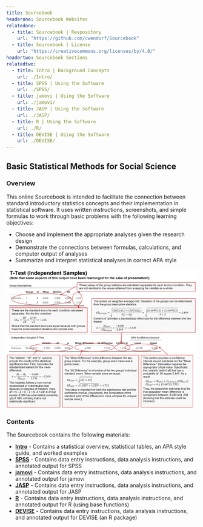 ```yaml
---
title: Sourcebook
headerone: Sourcebook Websites
relatedone:
  - title: Sourcebook | Respository
    url: "https://github.com/cwendorf/Sourcebook"
  - title: Sourcebook | License
    url: "https://creativecommons.org/licenses/by/4.0/"
headertwo: Sourcebook Sections
relatedtwo:
  - title: Intro | Background Concepts
    url: ./Intro/
  - title: SPSS | Using the Software
    url: ./SPSS/
  - title: jamovi | Using the Software
    url: ./jamovi/
  - title: JASP | Using the Software
    url: ./JASP/
  - title: R | Using the Software
    url: ./R/
  - title: DEVISE | Using the Software
    url: ./DEVISE/
---
```


## Basic Statistical Methods for Social Science

### Overview

This online Sourcebook is intended to facilitate the connection between standard introductory statistics concepts and their implementation in statistical software. It uses written instructions, screenshots, and simple formulas to work through basic problems with the following learning objectives:

- Choose and implement the appropriate analyses given the research design
- Demonstrate the connections between formulas, calculations, and computer output of analyses
- Summarize and interpret statistical analyses in correct APA style

<p align="center"><kbd><img src="assets/images/AnnotatedOutput.jpg"></kbd></p>

### Contents

The Sourcebook contains the following materials:

- [**Intro**](./Intro/) - Contains a statistical overview, statistical tables, an APA style guide, and worked examples
- [**SPSS**](./SPSS/) - Contains data entry instructions, data analysis instructions, and annotated output for SPSS
- [**jamovi**](./jamovi/) - Contains data entry instructions, data analysis instructions, and annotated output for jamovi
- [**JASP**](./JASP/) - Contains data entry instructions, data analysis instructions, and annotated output for JASP
- [**R**](./R/) - Contains data entry instructions, data analysis instructions, and annotated output for R (using base functions)
- [**DEVISE**](./DEVISE/) - Contains data entry instructions, data analysis instructions, and annotated output for DEVISE (an R package)
